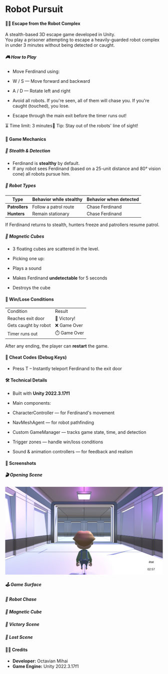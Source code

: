 # Robot Pursuit

#### 🕵️‍♂️ **Escape from the Robot Complex**

A stealth-based 3D escape game developed in Unity.  
You play a prisoner attempting to escape a heavily-guarded robot complex in under 3 minutes without being detected or caught.

  

##### 🎮 **How to Play**

- Move Ferdinand using:

- W / S — Move forward and backward
- A / D — Rotate left and right

- Avoid all robots. If you're seen, all of them will chase you. If you're caught (touched), you lose.
- Escape through the main exit before the timer runs out!

⏳ Time limit: 3 minutes🧠 Tip: Stay out of the robots' line of sight!

  

#### 🧠 **Game Mechanics**

##### 👀 **Stealth & Detection**

- Ferdinand is **stealthy** by default.
- If any robot sees Ferdinand (based on a 25-unit distance and 80° vision cone) all robots pursue him.

##### 🤖 **Robot Types**

| **Type**       | **Behavior while stealthy** | **Behavior when detected** |
| -------------- | --------------------------- | -------------------------- |
| **Patrollers** | Follow a patrol route       | Chase Ferdinand            |
| **Hunters**    | Remain stationary           | Chase Ferdinand            |


If Ferdinand returns to stealth, hunters freeze and patrollers resume patrol.

##### 🧲 **Magnetic Cubes**

- 3 floating cubes are scattered in the level.
- Picking one up:

- Plays a sound
- Makes Ferdinand **undetectable** for 5 seconds
- Destroys the cube

  

#### 🏁 **Win/Lose Conditions**

|   |   |
|---|---|
|Condition|Result|
|Reaches exit door|🎉 Victory!|
|Gets caught by robot|❌ Game Over|
|Timer runs out|⏱️ Game Over|


After any ending, the player can **restart** the game.

#### 🧪 **Cheat Codes (Debug Keys)**

- Press T – Instantly teleport Ferdinand to the exit door


#### 🛠 **Technical Details**

- Built with **Unity 2022.3.17f1**
- Main components:

- CharacterController — for Ferdinand's movement
- NavMeshAgent — for robot pathfinding
- Custom GameManager — tracks game state, time, and detection
- Trigger zones — handle win/loss conditions
- Sound & animation controllers — for feedback and realism

  

#### 📸 **Screenshots**

##### 🎬 **Opening Scene**
![Opening scene](images/PastedGraphic.png)
##### 🕹️ **Game Surface**

#####  🤖 **Robot Chase**

##### 🧲 **Magnetic Cube**

##### 🚪 **Victory Scene**

##### 🚪 **Lost Scene**

  

#### 🙋‍♂️ **Credits**

- **Developer:** Octavian Mihai
- **Game Engine:** Unity 2022.3.17f1
